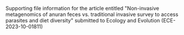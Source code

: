 Supporting file information for the article entitled "Non-invasive metagenomics of anuran feces vs. traditional invasive survey to access parasites and diet diversity" submitted to Ecology and Evolution (ECE-2023-10-01811)
